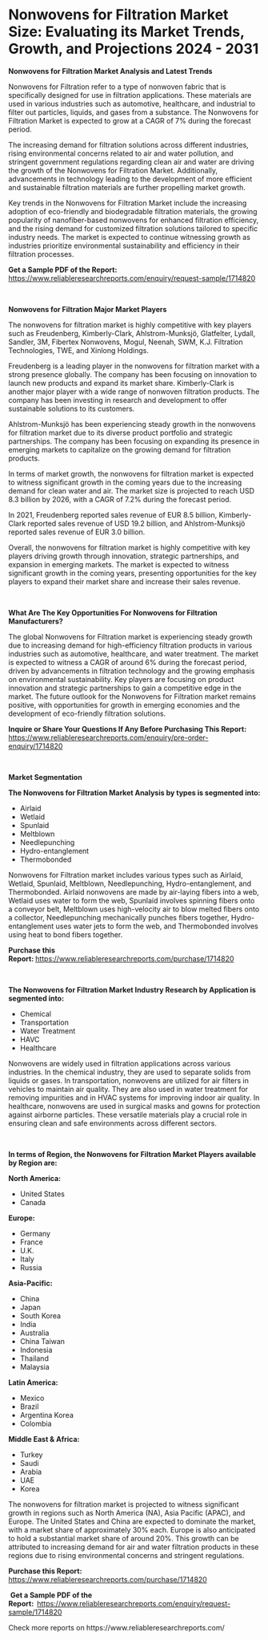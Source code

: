 <p><h1>Nonwovens for Filtration Market Size: Evaluating its Market Trends, Growth, and Projections 2024 - 2031</h1></p><p><strong>Nonwovens for Filtration Market Analysis and Latest Trends</strong></p>
<p><p>Nonwovens for Filtration refer to a type of nonwoven fabric that is specifically designed for use in filtration applications. These materials are used in various industries such as automotive, healthcare, and industrial to filter out particles, liquids, and gases from a substance. The Nonwovens for Filtration Market is expected to grow at a CAGR of 7% during the forecast period.</p><p>The increasing demand for filtration solutions across different industries, rising environmental concerns related to air and water pollution, and stringent government regulations regarding clean air and water are driving the growth of the Nonwovens for Filtration Market. Additionally, advancements in technology leading to the development of more efficient and sustainable filtration materials are further propelling market growth.</p><p>Key trends in the Nonwovens for Filtration Market include the increasing adoption of eco-friendly and biodegradable filtration materials, the growing popularity of nanofiber-based nonwovens for enhanced filtration efficiency, and the rising demand for customized filtration solutions tailored to specific industry needs. The market is expected to continue witnessing growth as industries prioritize environmental sustainability and efficiency in their filtration processes.</p></p>
<p><strong>Get a Sample PDF of the Report:&nbsp;</strong> <a href="https://www.reliableresearchreports.com/enquiry/request-sample/1714820">https://www.reliableresearchreports.com/enquiry/request-sample/1714820</a></p>
<p>&nbsp;</p>
<p><strong>Nonwovens for Filtration Major Market Players</strong></p>
<p><p>The nonwovens for filtration market is highly competitive with key players such as Freudenberg, Kimberly-Clark, Ahlstrom-Munksjö, Glatfelter, Lydall, Sandler, 3M, Fibertex Nonwovens, Mogul, Neenah, SWM, K.J. Filtration Technologies, TWE, and Xinlong Holdings.</p><p>Freudenberg is a leading player in the nonwovens for filtration market with a strong presence globally. The company has been focusing on innovation to launch new products and expand its market share. Kimberly-Clark is another major player with a wide range of nonwoven filtration products. The company has been investing in research and development to offer sustainable solutions to its customers.</p><p>Ahlstrom-Munksjö has been experiencing steady growth in the nonwovens for filtration market due to its diverse product portfolio and strategic partnerships. The company has been focusing on expanding its presence in emerging markets to capitalize on the growing demand for filtration products.</p><p>In terms of market growth, the nonwovens for filtration market is expected to witness significant growth in the coming years due to the increasing demand for clean water and air. The market size is projected to reach USD 8.3 billion by 2026, with a CAGR of 7.2% during the forecast period.</p><p>In 2021, Freudenberg reported sales revenue of EUR 8.5 billion, Kimberly-Clark reported sales revenue of USD 19.2 billion, and Ahlstrom-Munksjö reported sales revenue of EUR 3.0 billion.</p><p>Overall, the nonwovens for filtration market is highly competitive with key players driving growth through innovation, strategic partnerships, and expansion in emerging markets. The market is expected to witness significant growth in the coming years, presenting opportunities for the key players to expand their market share and increase their sales revenue.</p></p>
<p>&nbsp;</p>
<p><strong>What Are The Key Opportunities For Nonwovens for Filtration Manufacturers?</strong></p>
<p><p>The global Nonwovens for Filtration market is experiencing steady growth due to increasing demand for high-efficiency filtration products in various industries such as automotive, healthcare, and water treatment. The market is expected to witness a CAGR of around 6% during the forecast period, driven by advancements in filtration technology and the growing emphasis on environmental sustainability. Key players are focusing on product innovation and strategic partnerships to gain a competitive edge in the market. The future outlook for the Nonwovens for Filtration market remains positive, with opportunities for growth in emerging economies and the development of eco-friendly filtration solutions.</p></p>
<p><strong>Inquire or Share Your Questions If Any Before Purchasing This Report:</strong> <a href="https://www.reliableresearchreports.com/enquiry/pre-order-enquiry/1714820">https://www.reliableresearchreports.com/enquiry/pre-order-enquiry/1714820</a></p>
<p>&nbsp;</p>
<p><strong>Market Segmentation</strong></p>
<p><strong>The Nonwovens for Filtration Market Analysis by types is segmented into:</strong></p>
<p><ul><li>Airlaid</li><li>Wetlaid</li><li>Spunlaid</li><li>Meltblown</li><li>Needlepunching</li><li>Hydro-entanglement</li><li>Thermobonded</li></ul></p>
<p><p>Nonwovens for Filtration market includes various types such as Airlaid, Wetlaid, Spunlaid, Meltblown, Needlepunching, Hydro-entanglement, and Thermobonded. Airlaid nonwovens are made by air-laying fibers into a web, Wetlaid uses water to form the web, Spunlaid involves spinning fibers onto a conveyor belt, Meltblown uses high-velocity air to blow melted fibers onto a collector, Needlepunching mechanically punches fibers together, Hydro-entanglement uses water jets to form the web, and Thermobonded involves using heat to bond fibers together.</p></p>
<p><strong>Purchase this Report:&nbsp;</strong><a href="https://www.reliableresearchreports.com/purchase/1714820">https://www.reliableresearchreports.com/purchase/1714820</a></p>
<p>&nbsp;</p>
<p><strong>The Nonwovens for Filtration Market Industry Research by Application is segmented into:</strong></p>
<p><ul><li>Chemical</li><li>Transportation</li><li>Water Treatment</li><li>HAVC</li><li>Healthcare</li></ul></p>
<p><p>Nonwovens are widely used in filtration applications across various industries. In the chemical industry, they are used to separate solids from liquids or gases. In transportation, nonwovens are utilized for air filters in vehicles to maintain air quality. They are also used in water treatment for removing impurities and in HVAC systems for improving indoor air quality. In healthcare, nonwovens are used in surgical masks and gowns for protection against airborne particles. These versatile materials play a crucial role in ensuring clean and safe environments across different sectors.</p></p>
<p>&nbsp;</p>
<p><strong>In terms of Region, the Nonwovens for Filtration Market Players available by Region are:</strong></p>
<p>
    <p> <strong> North America: </strong>
        <ul>
            <li>United States</li>
            <li>Canada</li>
        </ul>
        </p> 
    <p> <strong> Europe: </strong>
        <ul>
            <li>Germany</li>
            <li>France</li>
            <li>U.K.</li>
            <li>Italy</li>
            <li>Russia</li>
        </ul>
        </p> 
    <p> <strong> Asia-Pacific: </strong>
        <ul>
            <li>China</li>
            <li>Japan</li>
            <li>South Korea</li>
            <li>India</li>
            <li>Australia</li>
            <li>China Taiwan</li>
            <li>Indonesia</li>
            <li>Thailand</li>
            <li>Malaysia</li>
        </ul>
        </p> 
    <p> <strong> Latin America: </strong>
        <ul>
            <li>Mexico</li>
            <li>Brazil</li>
            <li>Argentina Korea</li>
            <li>Colombia</li>
        </ul>
        </p> 
    <p> <strong> Middle East & Africa: </strong>
        <ul>
            <li>Turkey</li>
            <li>Saudi</li>
            <li>Arabia</li>
            <li>UAE</li>
            <li>Korea</li>
        </ul>
    </p>
    </p>
<p><p>The nonwovens for filtration market is projected to witness significant growth in regions such as North America (NA), Asia Pacific (APAC), and Europe. The United States and China are expected to dominate the market, with a market share of approximately 30% each. Europe is also anticipated to hold a substantial market share of around 20%. This growth can be attributed to increasing demand for air and water filtration products in these regions due to rising environmental concerns and stringent regulations.</p></p>
<p><strong>Purchase this Report: </strong><a href="https://www.reliableresearchreports.com/purchase/1714820">https://www.reliableresearchreports.com/purchase/1714820</a></p>
<p>&nbsp;<strong>Get a Sample PDF of the Report:&nbsp;&nbsp;</strong><a href="https://www.reliableresearchreports.com/enquiry/request-sample/1714820">https://www.reliableresearchreports.com/enquiry/request-sample/1714820</a></p>
<p><strong></strong></p>
<p>Check more reports on https://www.reliableresearchreports.com/</p>